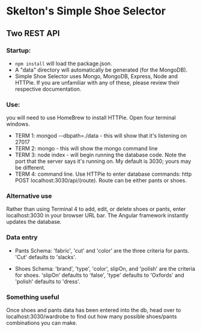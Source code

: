 # Skelton's Simple Shoe Selector
## Two REST API

### Startup:
* ``` npm install ``` will load the package.json.
* A "data" directory will automatically be generated (for the MongoDB).
* Simple Shoe Selector uses Mongo, MongoDB, Express, Node and HTTPie. If you are unfamiliar with any of these, please review their respective documentation.

### Use:
you will need to use HomeBrew to install HTTPie.
Open four terminal windows.
* TERM 1: mongod --dbpath=./data - this will show that it's listening on 27017
* TERM 2: mongo - this will show the mongo command line
* TERM 3: node index - will begin running the database code. Note the port that the server says it's running on. My default is 3030; yours may be different.
* TERM 4: command line. Use HTTPie to enter database commands: http POST localhost:3030/api/(route).  Route can be either pants or shoes.

### Alternative use
Rather than using Terminal 4 to add, edit, or delete shoes or pants, enter localhost:3030 in your browser URL bar. The Angular framework instantly updates the database.

### Data entry
* Pants Schema:
'fabric', 'cut' and 'color' are the three criteria for pants. 'Cut' defaults to 'slacks'.

* Shoes Schema:
'brand', 'type', 'color', slipOn, and 'polish' are the criteria for shoes. 'slipOn' defaults to 'false', 'type' defaults to 'Oxfords' and 'polish' defaults to 'dress'.

### Something useful
Once shoes and pants data has been entered into the db, head over to localhost:3030/wardrobe to find out how many possible shoes/pants combinations you can make.
